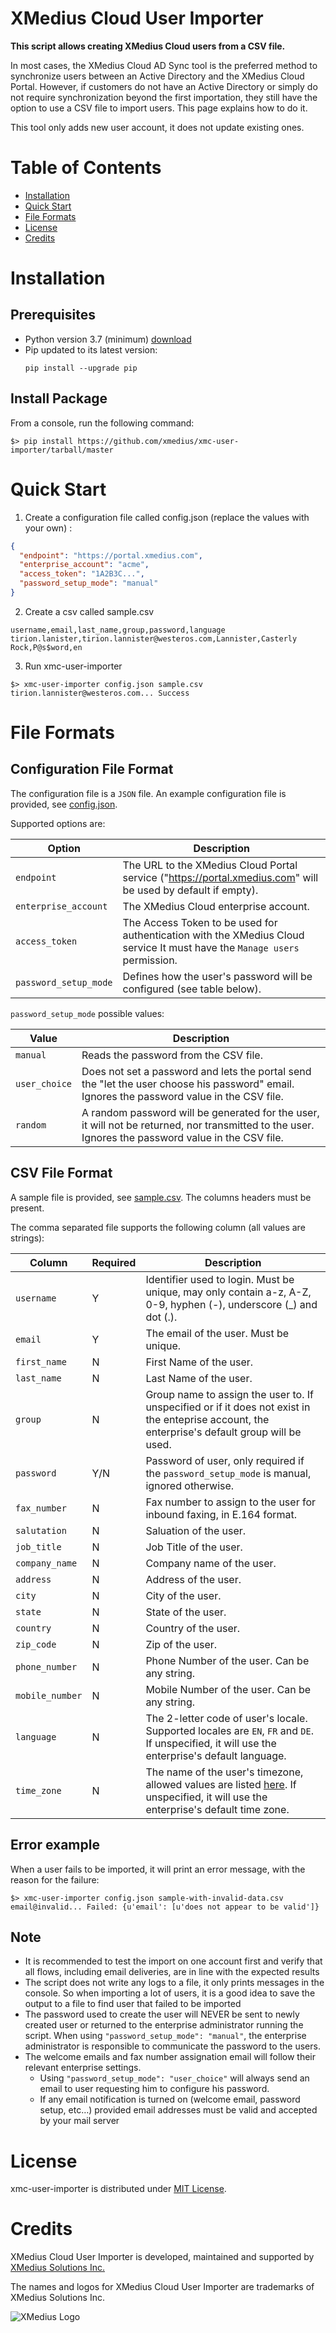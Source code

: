 # XMedius Cloud User Importer

**This script allows creating XMedius Cloud users from a CSV file.**

In most cases, the XMedius Cloud AD Sync tool is the preferred method to synchronize users between an Active Directory and the XMedius Cloud Portal. However, if customers do not have an Active Directory or simply do not require synchronization beyond the first importation, they still have the option to use a CSV file to import users. This page explains how to do it.

This tool only adds new user account, it does not update existing ones.

# Table of Contents

* [Installation](#installation)
* [Quick Start](#quick-start)
* [File Formats](#file-formats)
* [License](#license)
* [Credits](#credits)

# Installation

## Prerequisites

- Python version 3.7 (minimum) [download](https://www.python.org/downloads/)
- Pip updated to its latest version:
  ```
  pip install --upgrade pip
  ```

## Install Package

From a console, run the following command:

```
$> pip install https://github.com/xmedius/xmc-user-importer/tarball/master
```

# Quick Start

1. Create a configuration file called config.json (replace the values with your own) :

```json
{
  "endpoint": "https://portal.xmedius.com",
  "enterprise_account": "acme",
  "access_token": "1A2B3C...",
  "password_setup_mode": "manual"
}

```

2. Create a csv called sample.csv

```
username,email,last_name,group,password,language
tirion.lanister,tirion.lannister@westeros.com,Lannister,Casterly Rock,P@s$word,en
```

3. Run xmc-user-importer

```
$> xmc-user-importer config.json sample.csv
tirion.lannister@westeros.com... Success
```

# File Formats

## Configuration File Format

The configuration file is a `JSON` file. An example configuration file is provided, see
[config.json](https://github.com/xmedius/xmc-user-importer/blob/master/examples/config.json).

Supported options are:

Option                   | Description
-------------------------|-----------
```endpoint```           | The URL to the XMedius Cloud Portal service ("https://portal.xmedius.com" will be used by default if empty).
```enterprise_account``` | The XMedius Cloud enterprise account.
```access_token```       | The Access Token to be used for authentication with the XMedius Cloud service  It must have the `Manage users` permission.
```password_setup_mode```| Defines how the user's password will be configured (see table below).


```password_setup_mode``` possible values:

Value             | Description
------------------|------------
```manual```      | Reads the password from the CSV file.
```user_choice``` | Does not set a password and lets the portal send the "let the user choose his password" email. Ignores the password value in the CSV file.
```random```      | A random password will be generated for the user, it will not be returned, nor transmitted to the user. Ignores the password value in the CSV file.


## CSV File Format

A sample file is provided, see [sample.csv](https://github.com/xmedius/xmc-user-importer/blob/master/examples/sample.csv). The columns headers must be present.

The comma separated file supports the following column (all values are strings):

Column              | Required | Description
--------------------|----------|-----------
```username```      |        Y | Identifier used to login. Must be unique, may only contain a-z, A-Z, 0-9, hyphen (-), underscore (_) and dot (.).
```email```         |        Y | The email of the user. Must be unique.
```first_name```    |        N | First Name of the user.
```last_name```     |        N | Last Name of the user.
```group```         |        N | Group name to assign the user to. If unspecified or if it does not exist in the enteprise account, the enterprise's default group will be used.
```password```      |      Y/N | Password of user, only required if the `password_setup_mode` is manual, ignored otherwise.
```fax_number```    |        N | Fax number to assign to the user for inbound faxing, in E.164 format.
```salutation```    |        N | Saluation of the user.
```job_title```     |        N | Job Title of the user.
```company_name```  |        N | Company name of the user.
```address```       |        N | Address of the user.
```city```          |        N | City of the user.
```state```         |        N | State of the user.
```country```       |        N | Country of the user.
```zip_code```      |        N | Zip of the user.
```phone_number```  |        N | Phone Number of the user. Can be any string.
```mobile_number``` |        N | Mobile Number of the user. Can be any string.
```language```      |        N | The 2-letter code of user's locale. Supported locales are `EN`, `FR` and `DE`. If unspecified, it will use the enterprise's default language.
```time_zone```     |        N | The name of the user's timezone, allowed values are listed [here](http://api.rubyonrails.org/classes/ActiveSupport/TimeZone.html). If unspecified, it will use the enterprise's default time zone.

## Error example

When a user fails to be imported, it will print an error message, with the reason for the failure:

```
$> xmc-user-importer config.json sample-with-invalid-data.csv
email@invalid... Failed: {u'email': [u'does not appear to be valid']}
```


## Note

- It is recommended to test the import on one account first and verify that all flows, including email deliveries, are in line with the expected results
- The script does not write any logs to a file, it only prints messages in the console. So when importing a lot of users, it is a good idea to save the output to a file to find user that failed to be imported
- The password used to create the user will NEVER be sent to newly created user or returned to the
  enterprise administrator running the script. When using `"password_setup_mode": "manual"`, the
  enterprise administrator is responsible to communicate the password to the users.
- The welcome emails and fax number assignation email will follow their relevant enterprise settings.
  - Using `"password_setup_mode": "user_choice"` will always send an email to user requesting him to configure his password.
  - If any email notification is turned on (welcome email, password setup, etc…) provided email addresses must be valid and accepted by your mail server

# License

xmc-user-importer is distributed under [MIT License](https://github.com/xmedius/xmc-user-importer/blob/master/LICENSE).

# Credits

XMedius Cloud User Importer is developed, maintained and supported by
[XMedius Solutions Inc.](https://www.xmedius.com?source=xmc-user-importer)

The names and logos for XMedius Cloud User Importer are trademarks of XMedius Solutions Inc.

![XMedius Logo](https://s3.amazonaws.com/xmc-public/images/xmedius-site-logo.png)

